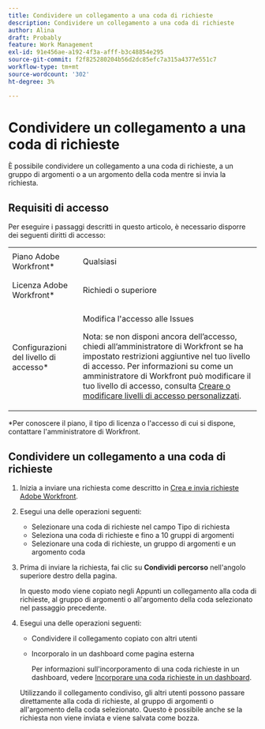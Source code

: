 ```yaml
---
title: Condividere un collegamento a una coda di richieste
description: Condividere un collegamento a una coda di richieste
author: Alina
draft: Probably
feature: Work Management
exl-id: 91e456ae-a192-4f3a-afff-b3c48854e295
source-git-commit: f2f825280204b56d2dc85efc7a315a4377e551c7
workflow-type: tm+mt
source-wordcount: '302'
ht-degree: 3%

---
```


# Condividere un collegamento a una coda di richieste

<!--
<p data-mc-conditions="QuicksilverOrClassic.Draft mode">(NOTE: article conditioned for QS only - hard code when linking it from classic, if needed)</p>
-->

È possibile condividere un collegamento a una coda di richieste, a un gruppo di argomenti o a un argomento della coda mentre si invia la richiesta.

## Requisiti di accesso

Per eseguire i passaggi descritti in questo articolo, è necessario disporre dei seguenti diritti di accesso:

<table style="table-layout:auto"> 
 <col> 
 <col> 
 <tbody> 
  <tr> 
   <td role="rowheader">Piano Adobe Workfront*</td> 
   <td> <p>Qualsiasi </p> </td> 
  </tr> 
  <tr> 
   <td role="rowheader">Licenza Adobe Workfront*</td> 
   <td> <p>Richiedi o superiore</p> </td> 
  </tr> 
  <tr> 
   <td role="rowheader">Configurazioni del livello di accesso*</td> 
   <td> <p>Modifica l'accesso alle Issues</p> <p>Nota: se non disponi ancora dell’accesso, chiedi all’amministratore di Workfront se ha impostato restrizioni aggiuntive nel tuo livello di accesso. Per informazioni su come un amministratore di Workfront può modificare il tuo livello di accesso, consulta <a href="../../../administration-and-setup/add-users/configure-and-grant-access/create-modify-access-levels.md" class="MCXref xref">Creare o modificare livelli di accesso personalizzati</a>.</p> </td> 
  </tr> 
 </tbody> 
</table>

&#42;Per conoscere il piano, il tipo di licenza o l&#39;accesso di cui si dispone, contattare l&#39;amministratore di Workfront.

## Condividere un collegamento a una coda di richieste

1. Inizia a inviare una richiesta come descritto in [Crea e invia richieste Adobe Workfront](../../../manage-work/requests/create-requests/create-submit-requests.md).
1. Esegui una delle operazioni seguenti:

   * Selezionare una coda di richieste nel campo Tipo di richiesta
   * Seleziona una coda di richieste e fino a 10 gruppi di argomenti
   * Selezionare una coda di richieste, un gruppo di argomenti e un argomento coda

1. Prima di inviare la richiesta, fai clic su **Condividi percorso** nell&#39;angolo superiore destro della pagina.

   In questo modo viene copiato negli Appunti un collegamento alla coda di richieste, al gruppo di argomenti o all&#39;argomento della coda selezionato nel passaggio precedente.

   <!--
   <p data-mc-conditions="QuicksilverOrClassic.Draft mode">(NOTE: does this step stay accurate?) </p>
   -->

1. Esegui una delle operazioni seguenti:

   * Condividere il collegamento copiato con altri utenti
   * Incorporalo in un dashboard come pagina esterna

     Per informazioni sull&#39;incorporamento di una coda richieste in un dashboard, vedere [Incorporare una coda richieste in un dashboard](../../../reports-and-dashboards/dashboards/creating-and-managing-dashboards/embed-request-queue-dashboard.md).

   Utilizzando il collegamento condiviso, gli altri utenti possono passare direttamente alla coda di richieste, al gruppo di argomenti o all&#39;argomento della coda selezionato. Questo è possibile anche se la richiesta non viene inviata e viene salvata come bozza.
